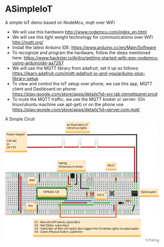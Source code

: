 # ASimpleIoT
A simple IoT demo based on NodeMcu, mqtt over WiFi

* We will use this hardware http://www.nodemcu.com/index_en.html
* We will use this light weight technology for communications over WiFi http://mqtt.org/
* Install the latest Arduino IDE: https://www.arduino.cc/en/Main/Software
* To recognize and program the hardware, follow the steps mentioned here: https://www.hackster.io/Aritro/getting-started-with-esp-nodemcu-using-arduinoide-aa7267
* We will use the MQTT library from adafruit, set it up as follows: https://learn.adafruit.com/mqtt-adafruit-io-and-you/arduino-plus-library-setup
* To view and control the IoT setup over phone, we use this app, MQTT client and Dashboard on phone: https://play.google.com/store/apps/details?id=snr.lab.iotmqttpanel.prod
* To route the MQTT traffic, we use the MQTT broker or server: (On linux/ubuntu machine use apt-get) or on the phone use https://play.google.com/store/apps/details?id=server.com.mqtt

A Simple Ciruit
![A simple circuit diagram](https://github.com/Django0/ASimpleIoT/blob/master/ASimpleIoTCircuitDiagram_bb.png)
